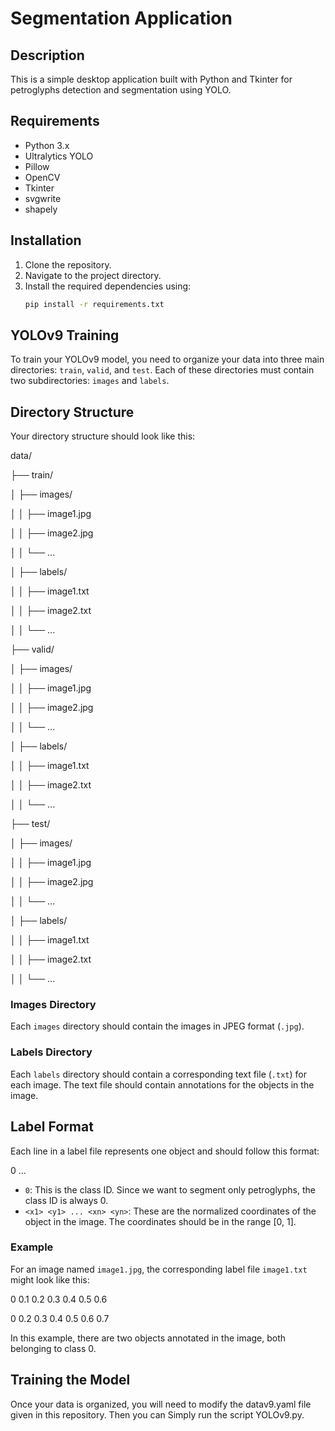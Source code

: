 # Segmentation Application

## Description
This is a simple desktop application built with Python and Tkinter for petroglyphs detection and segmentation using YOLO.

## Requirements
- Python 3.x
- Ultralytics YOLO
- Pillow
- OpenCV
- Tkinter
- svgwrite
- shapely

## Installation
1. Clone the repository.
2. Navigate to the project directory.
3. Install the required dependencies using:
    ```bash
    pip install -r requirements.txt
    ```

## YOLOv9 Training
To train your YOLOv9 model, you need to organize your data into three main directories: `train`, `valid`, and `test`. Each of these directories must contain two subdirectories: `images` and `labels`.

## Directory Structure

Your directory structure should look like this:

data/

├── train/

│ ├── images/

│ │ ├── image1.jpg

│ │ ├── image2.jpg

│ │ └── ...

│ ├── labels/

│ │ ├── image1.txt

│ │ ├── image2.txt

│ │ └── ...

├── valid/

│ ├── images/

│ │ ├── image1.jpg

│ │ ├── image2.jpg

│ │ └── ...

│ ├── labels/

│ │ ├── image1.txt

│ │ ├── image2.txt

│ │ └── ...

├── test/

│ ├── images/

│ │ ├── image1.jpg

│ │ ├── image2.jpg

│ │ └── ...

│ ├── labels/

│ │ ├── image1.txt

│ │ ├── image2.txt

│ │ └── ...



### Images Directory

Each `images` directory should contain the images in JPEG format (`.jpg`).

### Labels Directory

Each `labels` directory should contain a corresponding text file (`.txt`) for each image. The text file should contain annotations for the objects in the image.

## Label Format

Each line in a label file represents one object and should follow this format:

0 <x1> <y1> … <xn> <yn>

- `0`: This is the class ID. Since we want to segment only petroglyphs, the class ID is always 0.
- `<x1> <y1> ... <xn> <yn>`: These are the normalized coordinates of the object in the image. The coordinates should be in the range [0, 1].

### Example

For an image named `image1.jpg`, the corresponding label file `image1.txt` might look like this:

0 0.1 0.2 0.3 0.4 0.5 0.6

0 0.2 0.3 0.4 0.5 0.6 0.7

In this example, there are two objects annotated in the image, both belonging to class 0.

## Training the Model

Once your data is organized, you will need to modify the datav9.yaml file given in this repository. Then you can Simply run the script YOLOv9.py.
